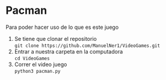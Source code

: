 # Pacman
Para poder hacer uso de lo que es este juego 
1. Se tiene que clonar el repositorio<br>
`git clone https://github.com/ManuelNer1/VideoGames.git`
2. Entrar a nuestra carpeta en la computadora<br>
`cd VideoGames`
3. Correr el video juego<br>
`python3 pacman.py`
